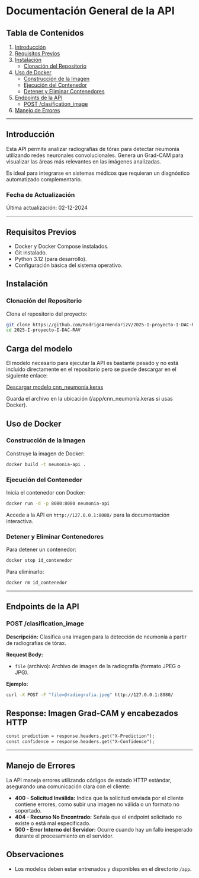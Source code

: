 
# Documentación General de la API

## Tabla de Contenidos
1. [Introducción](#introducción)
2. [Requisitos Previos](#requisitos-previos)
3. [Instalación](#instalación)
   - [Clonación del Repositorio](#clonación-del-repositorio)
4. [Uso de Docker](#uso-de-docker)
   - [Construcción de la Imagen](#construcción-de-la-imagen)
   - [Ejecución del Contenedor](#ejecución-del-contenedor)
   - [Detener y Eliminar Contenedores](#detener-y-eliminar-contenedores)
5. [Endpoints de la API](#endpoints-de-la-api)
   - [POST /clasification_image](#post-clasification_image)
6. [Manejo de Errores](#manejo-de-errores)

---

## Introducción
Esta API permite analizar radiografías de tórax para detectar neumonía utilizando redes neuronales convolucionales. Genera un Grad-CAM para visualizar las áreas más relevantes en las imágenes analizadas.

Es ideal para integrarse en sistemas médicos que requieran un diagnóstico automatizado complementario.

### Fecha de Actualización
Última actualización: 02-12-2024

---

## Requisitos Previos
- Docker y Docker Compose instalados.
- Git instalado.
- Python 3.12 (para desarrollo).
- Configuración básica del sistema operativo.

## Instalación

### Clonación del Repositorio
Clona el repositorio del proyecto:
```bash
git clone https://github.com/RodrigoArmendarizV/2025-I-proyecto-I-DAC-RAV.git
cd 2025-I-proyecto-I-DAC-RAV
```
## Carga del modelo

El modelo necesario para ejecutar la API es bastante pesado y no está incluido directamente en el repositorio pero se puede descargar en el siguiente enlace:
 
[Descargar modelo cnn_neumonía.keras](https://drive.google.com/file/d/1lIucaM2YqiQma1Z3UGR28jJuoSuR9XmT/view?usp=drive_link)

Guarda el archivo en la ubicación  (/app/cnn_neumonía.keras si usas Docker).
 
## Uso de Docker

### Construcción de la Imagen
Construye la imagen de Docker:
```bash
docker build -t neumonia-api .
```

### Ejecución del Contenedor
Inicia el contenedor con Docker:
```bash
docker run -d -p 8080:8080 neumonia-api
```
Accede a la API en `http://127.0.0.1:8080/` para la documentación interactiva.

### Detener y Eliminar Contenedores
Para detener un contenedor:
```bash
docker stop id_contenedor
```
Para eliminarlo:
```bash
docker rm id_contenedor
```
---

## Endpoints de la API

### POST /clasification_image
**Descripción:** Clasifica una imagen para la detección de neumonía a partir de radiografías de tórax.

**Request Body:**
- `file` (archivo): Archivo de imagen de la radiografía (formato JPEG o JPG).

**Ejemplo:**
```bash
curl -X POST -F "file=@radiografia.jpeg" http://127.0.0.1:8080/
```

**Response:**
Imagen Grad-CAM y encabezados HTTP
-  
```html
const prediction = response.headers.get("X-Prediction");
const confidence = response.headers.get("X-Confidence");
```

---

## Manejo de Errores
La API maneja errores utilizando códigos de estado HTTP estándar, asegurando una comunicación clara con el cliente:
- **400 - Solicitud Inválida:** Indica que la solicitud enviada por el cliente contiene errores, como subir una imagen no válida o un formato no soportado.
- **404 - Recurso No Encontrado:** Señala que el endpoint solicitado no existe o está mal especificado.
- **500 - Error Interno del Servidor:** Ocurre cuando hay un fallo inesperado durante el procesamiento en el servidor.

## Observaciones

- Los modelos deben estar entrenados y disponibles en el directorio `/app`.
